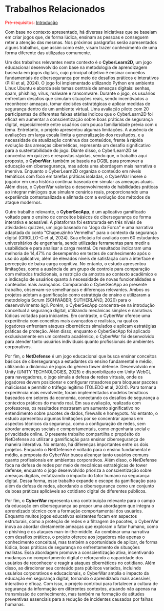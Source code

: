 # Trabalhos Relacionados

<span style="color:red">Pré-requisitos: <a href="Introdução"> Introdução</a></span>


Com base no contexto apresentado, há diversas iniciativas que se baseiam em criar jogos que, de forma lúdica, ensinam as pessoas e conseguem reter a atenção das mesmas. Nos próximos parágrafos serão apresentados alguns trabalhos, que assim como este, visam trazer conhecimento de uma forma diferente das utilizadas comumente.

Um dos trabalhos relevantes neste contexto é o **CyberLearn2D**, um jogo educacional desenvolvido com base na metodologia de aprendizagem baseada em jogos digitais, cujo principal objetivo é ensinar conceitos fundamentais de cibersegurança por meio de desafios práticos e interativos (PIKI et al, 2024). O jogo foi implementado utilizando Python em ambiente Linux Ubuntu e aborda seis temas centrais de ameaças digitais: senhas, spam, phishing, vírus, malware e ransomware. Durante o jogo, os usuários enfrentam desafios que simulam situações reais, sendo incentivados a reconhecer ameaças, tomar decisões estratégicas e aplicar medidas de segurança dentro de um ambiente virtual. Uma avaliação piloto com 20 participantes de diferentes faixas etárias indicou que o CyberLearn2D foi eficaz em aumentar a conscientização sobre boas práticas de segurança digital, especialmente entre usuários com pouca familiaridade prévia com o tema. Entretanto, o projeto apresentou algumas limitações. A ausência de avaliações em larga escala limita a generalização dos resultados, e a necessidade de atualização contínua dos conteúdos, frente à rápida evolução das ameaças cibernéticas, representa um desafio significativo para a sustentabilidade do jogo. Diante disso, o CyberLearn2D se concentra em quizzes e respostas rápidas, sendo que, o trabalho aqui proposto, o **CyberWar**, também se baseia na DGBL para promover a educação em cibersegurança, mas adota uma abordagem mais narrativa e imersiva. Enquanto o CyberLearn2D organiza o conteúdo em níveis temáticos com foco em tarefas práticas isoladas, o CyberWar insere o jogador em uma história contínua baseada em simular as ameaças atuais. Além disso, o CyberWar valoriza o desenvolvimento de habilidades práticas ao integrar minijogos que simulam cenários reais, proporcionando uma experiência contextualizada e alinhada com a evolução dos métodos de ataque modernos.

Outro trabalho relevante, o **CyberSecApp**, é um aplicativo gamificado voltado para o ensino de conceitos básicos de cibersegurança de forma interativa e acessível. A plataforma foi estruturada em três níveis de atividades: quizzes, um jogo baseado no "Jogo da Forca" e uma narrativa adaptada do conto "Chapeuzinho Vermelho" para o contexto da segurança digital (CRIOLLO-C et al, 2024). Sua eficácia foi avaliada com 60 estudantes universitários de engenharia, sendo utilizadas ferramentas para medir a usabilidade e para analisar a carga mental. Os resultados indicaram uma melhoria de 14,47% no desempenho em testes de conhecimento após o uso do aplicativo, além de elevados níveis de satisfação com a interface e percepção de baixa carga cognitiva. No entanto, o estudo apresentou limitações, como a ausência de um grupo de controle para comparação com métodos tradicionais, a restrição da amostra ao contexto acadêmico e a indicação de usuários quanto à necessidade de novas funcionalidades e conteúdos mais avançados. Comparando o CyberSecApp ao presente trabalho, observam-se semelhanças e diferenças relevantes. Ambos os projetos adotam a gamificação como estratégia de ensino e utilizaram a metodologia Scrum (SCHWABER; SUTHERLAND, 2020) para o desenvolvimento ágil. Porém, o CyberSecApp concentra-se na introdução conceitual à segurança digital, utilizando mecânicas simples e narrativas lúdicas voltadas para iniciantes. Em contraste, o CyberWar oferece uma experiência com conceitos mais avançados e realistas, na qual os jogadores enfrentam ataques cibernéticos simulados e aplicam estratégias práticas de proteção. Além disso, enquanto o CyberSecApp foi aplicado exclusivamente em um contexto acadêmico, o CyberWar foi desenvolvido para atender tanto usuários individuais quanto profissionais de ambientes corporativos.

Por fim, o **NetDefense** é um jogo educacional que busca ensinar conceitos básicos de cibersegurança a estudantes do ensino fundamental e médio, utilizando a dinâmica de jogos do gênero tower defense. Desenvolvido em Unity (UNITY TECHNOLOGIES, 2025) e disponibilizado em Unity WebGL para navegadores, o jogo simula a defesa de redes virtuais, onde os jogadores devem posicionar e configurar roteadores para bloquear pacotes maliciosos e permitir o tráfego legítimo (TOLEDO et al, 2024). Para tornar a experiência mais envolvente, foram implementados modelos temáticos baseados em setores da economia, conectando os desafios de segurança a contextos práticos do mundo real. Em sua avaliação, realizada com professores, os resultados mostraram um aumento significativo no entendimento sobre pacotes de dados, firewalls e honeypots. No entanto, o estudo apresentou algumas limitações por se concentrar apenas em aspectos técnicos da segurança, como a configuração de redes, sem abordar ameaças sociais e comportamentais, como engenharia social e privacidade online. O presente trabalho compartilha o propósito do NetDefense ao utilizar a gamificação para ensinar cibersegurança de maneira interativa. No entanto, há diferenças importantes entre os dois projetos. Enquanto o NetDefense é voltado para o ensino fundamental e médio, a proposta do CyberWar busca alcançar tanto usuários comuns quanto profissionais em ambientes corporativos. Além disso, o NetDefense foca na defesa de redes por meio de mecânicas estratégicas de tower defense, enquanto o jogo desenvolvido prioriza a conscientização sobre ameaças digitais, enfatizando o impacto do fator humano na segurança digital. Dessa forma, esse trabalho expande o escopo da gamificação para além da defesa de redes, abordando a cibersegurança como um conjunto de boas práticas aplicáveis ao cotidiano digital de diferentes públicos.

Por fim, o **CyberWar** representa uma contribuição relevante para o campo da educação em cibersegurança ao propor uma abordagem que integra o aprendizado técnico com a formação comportamental dos usuários. Enquanto muitos jogos educativos existentes focam em aspectos estruturais, como a proteção de redes e a filtragem de pacotes, o CyberWar inova ao abordar diretamente ameaças que exploram o fator humano, como o phishing e os ataques man-in-the-middle. Ao combinar uma narrativa com desafios práticos, o projeto oferece aos jogadores não apenas o conhecimento conceitual, mas também a oportunidade de aplicar, de forma lúdica, boas práticas de segurança no enfrentamento de situações realistas. Essa abordagem promove a conscientização ativa, incentivando mudanças no comportamento digital e reforçando a capacidade dos usuários de reconhecer e reagir a ataques cibernéticos no cotidiano. Além disso, ao direcionar seu conteúdo para públicos variados, incluindo usuários corporativos e educacionais, o CyberWar amplia o impacto da educação em segurança digital, tornando o aprendizado mais acessível, interativo e eficaz. Com isso, o projeto contribui para fortalecer a cultura de segurança da informação em diferentes contextos, atuando não apenas na transmissão de conhecimento, mas também na formação de atitudes preventivas essenciais para a redução de incidentes causados por falhas humanas.
